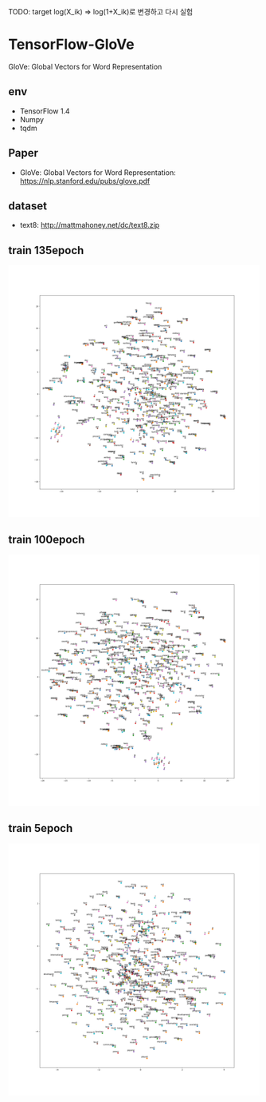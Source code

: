 TODO: target log(X_ik) => log(1+X_ik)로 변경하고 다시 실험

# TensorFlow-GloVe
GloVe: Global Vectors for Word Representation

## env
   * TensorFlow 1.4
   * Numpy
   * tqdm
   
## Paper
   * GloVe: Global Vectors for Word Representation: https://nlp.stanford.edu/pubs/glove.pdf
    
## dataset
   * text8: http://mattmahoney.net/dc/text8.zip

## train 135epoch 
![135](./image/135.png)

## train 100epoch 
![100](./image/100.png)

## train 5epoch 
![5](./image/5.png)
